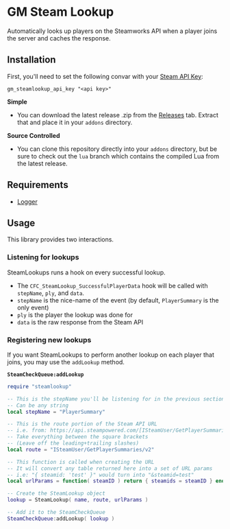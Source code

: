# GM Steam Lookup
Automatically looks up players on the Steamworks API when a player joins the server and caches the response.

## Installation
First, you'll need to set the following convar with your [Steam API Key](https://steamcommunity.com/dev/apikey):
```
gm_steamlookup_api_key "<api key>"
```

**Simple**
 - You can download the latest release .zip from the [Releases]() tab. Extract that and place it in your `addons` directory.

**Source Controlled**
 - You can clone this repository directly into your `addons` directory, but be sure to check out the `lua` branch which contains the compiled Lua from the latest release.

## Requirements
 - [Logger](https://github.com/CFC-Servers/gm_logger)

## Usage
This library provides two interactions.

### Listening for lookups
SteamLookups runs a hook on every successful lookup.
 - The `CFC_SteamLookup_SuccessfulPlayerData` hook will be called with `stepName`, `ply`, and `data`.
 - `stepName` is the nice-name of the event (by default, `PlayerSummary` is the only event)
 - `ply` is the player the lookup was done for
 - `data` is the raw response from the Steam API

### Registering new lookups

If you want SteamLookups to perform another lookup on each player that joins, you may use the `addLookup` method.

**`SteamCheckQueue:addLookup`**
```lua
require "steamlookup"

-- This is the stepName you'll be listening for in the previous section
-- Can be any string
local stepName = "PlayerSummary"

-- This is the route portion of the Steam API URL
-- i.e. from: https://api.steampowered.com/[ISteamUser/GetPlayerSummaries/v2]/
-- Take everything between the square brackets
-- (Leave off the leading+trailing slashes)
local route = "ISteamUser/GetPlayerSummaries/v2"

-- This function is called when creating the URL
-- It will convert any table returned here into a set of URL params
-- i.e: "{ steamid: 'test' }" would turn into "&steamid=test"
local urlParams = function( steamID ) return { steamids = steamID } end

-- Create the SteamLookup object
lookup = SteamLookup( name, route, urlParams )

-- Add it to the SteamCheckQueue
SteamCheckQueue:addLookup( lookup )
```
